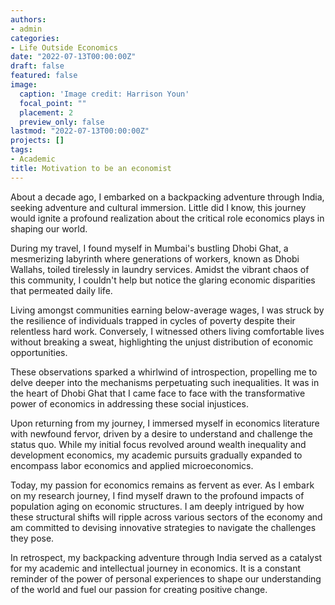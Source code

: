 ```yaml
---
authors:
- admin
categories:
- Life Outside Economics
date: "2022-07-13T00:00:00Z"
draft: false
featured: false
image:
  caption: 'Image credit: Harrison Youn'
  focal_point: ""
  placement: 2
  preview_only: false
lastmod: "2022-07-13T00:00:00Z"
projects: []
tags:
- Academic
title: Motivation to be an economist
---
```


About a decade ago, I embarked on a backpacking adventure through India, seeking adventure and cultural immersion. Little did I know, this journey would ignite a profound realization about the critical role economics plays in shaping our world.

During my travel, I found myself in Mumbai's bustling Dhobi Ghat, a mesmerizing labyrinth where generations of workers, known as Dhobi Wallahs, toiled tirelessly in laundry services. Amidst the vibrant chaos of this community, I couldn't help but notice the glaring economic disparities that permeated daily life.

Living amongst communities earning below-average wages, I was struck by the resilience of individuals trapped in cycles of poverty despite their relentless hard work. Conversely, I witnessed others living comfortable lives without breaking a sweat, highlighting the unjust distribution of economic opportunities.

These observations sparked a whirlwind of introspection, propelling me to delve deeper into the mechanisms perpetuating such inequalities. It was in the heart of Dhobi Ghat that I came face to face with the transformative power of economics in addressing these social injustices.

Upon returning from my journey, I immersed myself in economics literature with newfound fervor, driven by a desire to understand and challenge the status quo. While my initial focus revolved around wealth inequality and development economics, my academic pursuits gradually expanded to encompass labor economics and applied microeconomics.

Today, my passion for economics remains as fervent as ever. As I embark on my research journey, I find myself drawn to the profound impacts of population aging on economic structures. I am deeply intrigued by how these structural shifts will ripple across various sectors of the economy and am committed to devising innovative strategies to navigate the challenges they pose.

In retrospect, my backpacking adventure through India served as a catalyst for my academic and intellectual journey in economics. It is a constant reminder of the power of personal experiences to shape our understanding of the world and fuel our passion for creating positive change.

